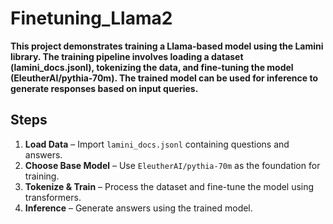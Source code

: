 # Finetuning_Llama2


**This project demonstrates training a Llama-based model using the Lamini library. The training pipeline involves loading a dataset (lamini_docs.jsonl), tokenizing the data, and fine-tuning the model (EleutherAI/pythia-70m). The trained model can be used for inference to generate responses based on input queries.** 

## Steps

1. **Load Data** – Import `lamini_docs.jsonl` containing questions and answers.  
2. **Choose Base Model** – Use `EleutherAI/pythia-70m` as the foundation for training.  
3. **Tokenize & Train** – Process the dataset and fine-tune the model using transformers.  
4. **Inference** – Generate answers using the trained model.  
